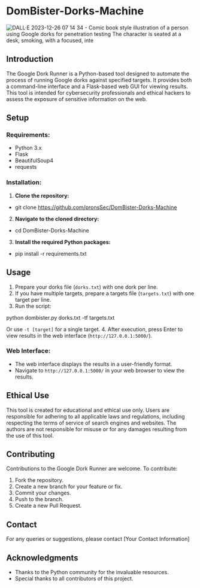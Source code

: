 # DomBister-Dorks-Machine

![DALL·E 2023-12-26 07 14 34 - Comic book style illustration of a person using Google dorks for penetration testing  The character is seated at a desk, smoking, with a focused, inte](https://github.com/pronsSec/DomBister-Dorks-Machine/assets/93559326/7dbb310d-7beb-4aef-83ca-680e51a58ce6)



## Introduction
The Google Dork Runner is a Python-based tool designed to automate the process of running Google dorks against specified targets. It provides both a command-line interface and a Flask-based web GUI for viewing results. This tool is intended for cybersecurity professionals and ethical hackers to assess the exposure of sensitive information on the web.

## Setup
### Requirements:
- Python 3.x
- Flask
- BeautifulSoup4
- requests

### Installation:
1. **Clone the repository:**
- git clone https://github.com/pronsSec/DomBister-Dorks-Machine

2. **Navigate to the cloned directory:**
- cd DomBister-Dorks-Machine

3. **Install the required Python packages:**
- pip install -r requirements.txt


## Usage
1. Prepare your dorks file (`dorks.txt`) with one dork per line.
2. If you have multiple targets, prepare a targets file (`targets.txt`) with one target per line.
3. Run the script:

python dombister.py dorks.txt -tf targets.txt


Or use `-t [target]` for a single target.
4. After execution, press Enter to view results in the web interface (`http://127.0.0.1:5000/`).

### Web Interface:
- The web interface displays the results in a user-friendly format.
- Navigate to `http://127.0.0.1:5000/` in your web browser to view the results.

## Ethical Use
This tool is created for educational and ethical use only. Users are responsible for adhering to all applicable laws and regulations, including respecting the terms of service of search engines and websites. The authors are not responsible for misuse or for any damages resulting from the use of this tool.

## Contributing
Contributions to the Google Dork Runner are welcome. To contribute:
1. Fork the repository.
2. Create a new branch for your feature or fix.
3. Commit your changes.
4. Push to the branch.
5. Create a new Pull Request.


## Contact
For any queries or suggestions, please contact [Your Contact Information]

## Acknowledgments
- Thanks to the Python community for the invaluable resources.
- Special thanks to all contributors of this project.




